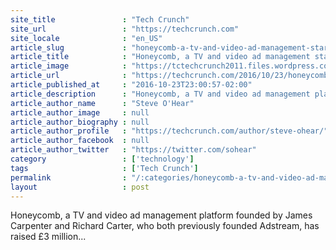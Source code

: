 ```yaml
---
site_title               : "Tech Crunch"
site_url                 : "https://techcrunch.com"
site_locale              : "en_US"
article_slug             : "honeycomb-a-tv-and-video-ad-management-startup-from-adstream-founders-scores-3m-series-a"
article_title            : "Honeycomb, a TV and video ad management startup from Adstream founders, scores £3M Series A"
article_image            : "https://tctechcrunch2011.files.wordpress.com/2016/10/screenshots.png?w=764&h=400&crop=1"
article_url              : "https://techcrunch.com/2016/10/23/honeycombtv/"
article_published_at     : "2016-10-23T23:00:57-02:00"
article_description      : "Honeycomb, a TV and video ad management platform founded by James Carpenter and Richard Carter, who both previously founded Adstream, has raised £3 million..."
article_author_name      : "Steve O'Hear"
article_author_image     : null
article_author_biography : null
article_author_profile   : "https://techcrunch.com/author/steve-ohear/"
article_author_facebook  : null
article_author_twitter   : "https://twitter.com/sohear"
category                 : ['technology']
tags                     : ['Tech Crunch']
permalink                : "/:categories/honeycomb-a-tv-and-video-ad-management-startup-from-adstream-founders-scores-3m-series-a/"
layout                   : post
---
```


Honeycomb, a TV and video ad management platform founded by James Carpenter and Richard Carter, who both previously founded Adstream, has raised £3 million...
